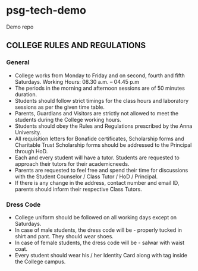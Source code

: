 # psg-tech-demo
Demo repo

## COLLEGE RULES AND REGULATIONS

### General
- College works from Monday to Friday and on second, fourth and fifth Saturdays. Working Hours: 08.30 a.m. – 04.45 p.m
- The periods in the morning and afternoon sessions are of 50 minutes duration.
- Students should follow strict timings for the class hours and laboratory sessions as per the given time table.
- Parents, Guardians and Visitors are strictly not allowed to meet the students during the College working hours.
- Students should obey the Rules and Regulations prescribed by the Anna University.
- All requisition letters for Bonafide certificates, Scholarship forms and Charitable Trust Scholarship forms should be addressed to the Principal through HoD.
- Each and every student will have a tutor. Students are requested to approach their tutors for their academicneeds.
- Parents are requested to feel free and spend their time for discussions with the Student Counselor / Class Tutor / HoD / Principal.
- If there is any change in the address, contact number and email ID, parents should inform their respective Class Tutors.

### Dress Code
- College uniform should be followed on all working days except on Saturdays.
- In case of male students, the dress code will be - properly tucked in shirt and pant. They should wear shoes.
- In case of female students, the dress code will be - salwar with waist coat.
- Every student should wear his / her Identity Card along with tag inside the College campus.
